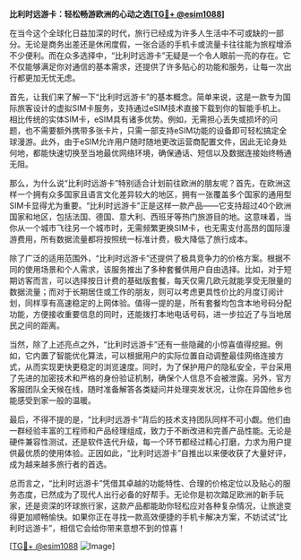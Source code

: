 **比利时远游卡：轻松畅游欧洲的心动之选[[TG💪+ @esim1088](https://t.me/s/esim1088)]**

在当今这个全球化日益加深的时代，旅行已经成为许多人生活中不可或缺的一部分。无论是商务出差还是休闲度假，一张合适的手机卡或流量卡往往能为旅程增添不少便利。而在众多选择中，“比利时远游卡”无疑是一个令人眼前一亮的存在。它不仅能够满足你对通信的基本需求，还提供了许多贴心的功能和服务，让每一次出行都更加无忧无虑。

首先，让我们来了解一下“比利时远游卡”的基本概念。简单来说，这是一款专为国际旅客设计的虚拟SIM卡服务，支持通过eSIM技术直接下载到你的智能手机上。相比传统的实体SIM卡，eSIM具有诸多优势。例如，无需担心丢失或损坏的问题，也不需要额外携带多张卡片，只需一部支持eSIM功能的设备即可轻松搞定全球漫游。此外，由于eSIM允许用户随时随地更改运营商配置文件，因此无论身处何地，都能快速切换至当地最优网络环境，确保通话、短信以及数据连接始终畅通无阻。

那么，为什么说“比利时远游卡”特别适合计划前往欧洲的朋友呢？首先，在欧洲这样一个拥有众多国家且语言文化差异较大的地区，拥有一张覆盖多个国家的通用型SIM卡显得尤为重要。“比利时远游卡”正是这样一款产品——它支持超过40个欧洲国家和地区，包括法国、德国、意大利、西班牙等热门旅游目的地。这意味着，当你从一个城市飞往另一个城市时，无需频繁更换SIM卡，也无需支付高昂的国际漫游费用，所有数据流量都将按照统一标准计费，极大降低了旅行成本。

除了广泛的适用范围外，“比利时远游卡”还提供了极具竞争力的价格方案。根据不同的使用场景和个人需求，该服务推出了多种套餐供用户自由选择。比如，对于短期访客而言，可以选择按日计费的基础版套餐，每天仅需几欧元就能享受无限量的数据流量；而对于长期居住或工作的朋友，则可以考虑更具性价比的月度订阅计划，同样享有高速稳定的上网体验。值得一提的是，所有套餐均包含本地号码分配功能，方便接收重要信息的同时，还能拨打本地电话号码，进一步拉近了与当地居民之间的距离。

当然，除了上述亮点之外，“比利时远游卡”还有一些隐藏的小惊喜值得挖掘。例如，它内置了智能优化算法，可以根据用户的实际位置自动调整最佳网络连接方式，从而实现更快更稳定的浏览速度。同时，为了保护用户的隐私安全，平台采用了先进的加密技术和严格的身份验证机制，确保个人信息不会被泄露。另外，官方客服团队全天候在线，随时准备解答各类疑问并处理突发状况，让你在异国他乡也能感受到家一般的温暖。

最后，不得不提的是，“比利时远游卡”背后的技术支持团队同样不可小觑。他们由一群经验丰富的工程师和产品经理组成，致力于不断改进和完善产品性能。无论是硬件兼容性测试，还是软件迭代升级，每一个环节都经过精心打磨，力求为用户提供最优质的使用体验。正因如此，“比利时远游卡”自推出以来便收获了大量好评，成为越来越多旅行者的首选。

总而言之，“比利时远游卡”凭借其卓越的功能特性、合理的价格定位以及贴心的服务态度，已然成为了现代人出行必备的好帮手。无论你是初次踏足欧洲的新手玩家，还是资深的环球旅行家，这款产品都能助你轻松应对各种复杂情况，让旅途变得更加顺畅愉快。如果你正在寻找一款高效便捷的手机卡解决方案，不妨试试“比利时远游卡”，相信它会给你带来意想不到的惊喜！

[[TG💪+ @esim1088](https://t.me/s/esim1088) ![Image](https://i.postimg.cc/4NQfJmqS/Snipaste-2025-05-13-00-14-12.png)]